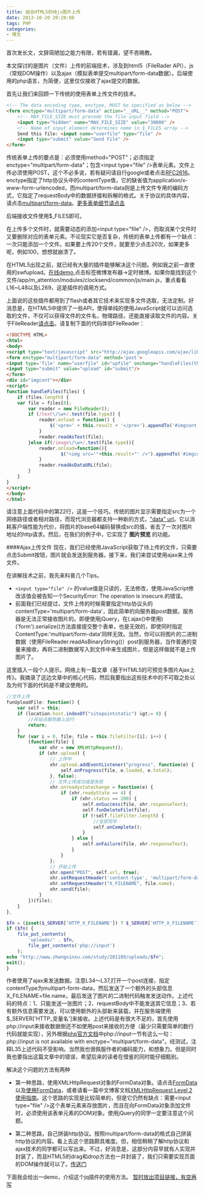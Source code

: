 ```yaml
---
title: 结合HTML5的纯js图片上传
date: 2013-10-20 20:28:08
tags: PHP
categories:
- 博文
---
```

首次发长文，文辞简陋加之能力有限，若有错漏，望不吝赐教。

本文探讨的是图片（文件）上传的前端技术，涉及到html5（FileRader API）、js（常规DOM操作）以及ajax（模拟表单提交multipart/form-data数据）。后端使用的php语言，为简便，这里仅仅接收了ajax提交的数据。

首先让我们来回顾一下传统的使用表单上传文件的技术。
```html
<!-- The data encoding type, enctype, MUST be specified as below -->
<form enctype="multipart/form-data" action="__URL__" method="POST">
    <!-- MAX_FILE_SIZE must precede the file input field -->
    <input type="hidden" name="MAX_FILE_SIZE" value="30000" />
    <!-- Name of input element determines name in $_FILES array -->
    Send this file: <input name="userfile" type="file" />
    <input type="submit" value="Send File" />
</form>
```

传统表单上传的要点是：必须使用method="POST"；必须指定enctype="multipart/form-data"；包含&lt;input type="file" /&gt;表单元素。文件上传必须使用POST，这个不必多说，若有疑问请自行google或者点击[RFC2616](http://www.w3.org/Protocols/rfc2616/rfc2616-sec9.html)。enctype指定了http协议头中的contentType值，它的缺省值为application/x-www-form-urlencoded，而multipart/form-data则是上传文件专用的编码方式，它指定了requestBody中的数据拼接和拆解的格式。关于协议的具体内容，请点击[multipart/form-data](http://www.ietf.org/rfc/rfc2388.txt)。[更多表单细节请点击](http://www.w3.org/TR/html401/interact/forms.html#adef-enctype)

后端接收文件使用$_FILES即可。

在上传多个文件时，就需要动态的添加&lt;input type="file" /&gt;，而取消某个文件时又要删除对应的表单元素。不论现实它是否复杂，传统的表单上传都有一个缺点：一次只能添加一个文件。如果要上传20个文件，就要至少点击20次，如果更多呢，例如100，想想就崩溃了。

在HTML5出现之前，就已经有大量的插件能够解决这个问题。例如我之前一直使用的swfupload。<a href="http://app.ifilmplus.com/m_attention/">在线demo</a>,点击标签微博发布器-&gt;定时微博。如果你能找到这个文件/app/m_attention/modules/clocksend/common/js/main.js，重点看看L16~L48以及L269，这是插件的调用方式。

上面说的这些插件都用到了flash或者其它技术来实现多文件选取，无法定制。好消息是，在HTML5中提供了一些API，使得单纯的使用JavaScript就可以访问选取的文件，不仅可以获得文件的文件名，物理路径，还能直接读取文件的内容。关于FileReader<a href="https://developer.mozilla.org/en-US/docs/Web/API/FileReader">请点击</a>。请复制下面的代码体验FileReader：
```html
<!DOCTYPE HTML>
<html>
<body>
<script type="text/javascript" src="http://ajax.googleapis.com/ajax/libs/jquery/1.7.1/jquery.min.js"></script>
<form enctype="multipart/form-data" method='post'>
<input type='file' name="userfile" id="upfile" onchange="handleFiles(this.files)" />
<input type="submit" value="upload" id="submit"/>
</form>
<div id="imgcont"></div>
<script>
function handleFiles(files) {
    if (files.length) {
    var file = files[0];
        var reader = new FileReader();
        if (/text\/\w+/.test(file.type)) {
            reader.onload = function() {
                $('<pre>' + this.result + '</pre>').appendTo('#imgcont');
            }
            reader.readAsText(file);
        }else if(/image\/\w+/.test(file.type)){
            reader.onload=function(){
                    $("<img src='"+this.result+"' />").appendTo('#imgcont');
            }
            reader.readAsDataURL(file);
        }
    }
}
</script>
</body>
</html>
```

请注意上面代码中的第22行，这是一个技巧。传统的图片显示需要指定src为一个网络路径或者相对路径，而现代浏览器都支持一种新的方式，["data" url](http://tools.ietf.org/html/rfc2397)。它以消耗客户端性能为代价，将图片的base64编码替换成src的值，省去了一次对图片地址的http请求。然后，在我们的例子中，它实现了 __图片预览__ 的功能。

####Ajax上传文件
现在，我们已经使用JavaScript获取了待上传的文件，只需要点击Submit按钮，图片就会发送到服务器。接下来，我们来尝试使用ajax来上传文件。

在讲解技术之前，我先来科普几个Tips。

* `<input type="file" />` 的value值是只读的，无法修改，使用JavaScript修改该值会被告知一个SecurityError: The operation is insecure.的错误。
* 前面我们已经提过，文件上传的时候需要指定http协议头的contentType='multipart/form-data'，因此简单的向服务器post数据，服务器是无法正常接收图片的。即便使用jQuery，在\(.ajax()中使用\)('form').serialize()方法直接提交整个表单，也是无效的，即使同时指定ContentType:'multipart/form-data'同样无效。当然，你可以将图片的二进制数据（使用FileReader.readAsBinaryString()）post到服务器，当作普通的变量来接收，再将二进制数据写入到文件中来生成图片，但是这样做就不是上传图片了。 

这里插入一段个人提示。网络上有一篇文章《基于HTML5的可预览多图片Ajax上传》。我摘录了这边文章中的核心代码，然后我要指出这些技术中的不可取之处以及为何下面的代码是不建议使用的。

```js
//文件上传
funUploadFile: function() {
    var self = this;    
    if (location.host.indexOf("sitepointstatic") &gt;= 0) {
        //非站点服务器上运行
        return;    
    }
    for (var i = 0, file; file = this.fileFilter[i]; i++) {
        (function(file) {
            var xhr = new XMLHttpRequest();
            if (xhr.upload) {
                // 上传中
                xhr.upload.addEventListener("progress", function(e) {
                    self.onProgress(file, e.loaded, e.total);
                }, false);
                // 文件上传成功或是失败
                xhr.onreadystatechange = function(e) {
                    if (xhr.readyState == 4) {
                        if (xhr.status == 200) {
                            self.onSuccess(file, xhr.responseText);
                            self.funDeleteFile(file);
                            if (!self.fileFilter.length) {
                                //全部完毕
                                self.onComplete();    
                            }
                        } else {
                            self.onFailure(file, xhr.responseText);        
                        }
                    }
                };
                // 开始上传
                xhr.open("POST", self.url, true);
                xhr.setRequestHeader('content-type', 'multipart/form-data');
                xhr.setRequestHeader("X_FILENAME", file.name);
                xhr.send(file);
            }    
        })(file);    
    }    
},
```

```php
$fn = (isset($_SERVER['HTTP_X_FILENAME']) ? $_SERVER['HTTP_X_FILENAME'] : false);
if ($fn) {
    file_put_contents(
        'uploads/' . $fn,
        file_get_contents('php://input')
    );
echo "http://www.zhangxinxu.com/study/201109/uploads/$fn";
exit();
}
```

作者使用了ajax来发送数据。注意L34～L37,打开一个post连接，指定contentType为multipart-form-data，然后发送了一个额外的头部信息X_FILENAME=file.name，最后发送了图片的二进制代码触发发送动作。上述代码的特点：1、只能发送一张图片；2、requestBody中不能发送其它信息；3、若有额外信息需要发送，可以使用额外的头部新来装载，并在服务端使用$_SERVER['HTTP_变量名']来接收。上述代码是有很大不足的，首先使用php://input来接收数据倒还不如使用post来接收的方便（最少只需要简单的数行代码就能实现），另外根据<a href="http://php.net/manual/en/wrappers.php.php">php官方文档</a>中php://input一节有这么一句：php://input is not available with enctype="multipart/form-data"。经测试，注释L35上述代码不受影响。当然我也很佩服作者的编码能力，和想象力。但是同时我也要指出这篇文章中的错误，希望后来的读者在借鉴的同时能仔细甄别。

解决这个问题的方法有两种

* 第一种思路，使用XMLHttpRequest对象的FormData对象。请点击[FormData](https://developer.mozilla.org/zh-CN/docs/DOM/XMLHttpRequest/FormData)以及[使用FormData](https://developer.mozilla.org/zh-CN/docs/DOM/XMLHttpRequest/FormData/Using_FormData_Objects)，或者请看一篇中文博客文档[XMLHttpRequest Level 2 使用指南](http://www.ruanyifeng.com/blog/2012/09/xmlhttprequest_level_2.html)。这个思路的实现是比较简单的，但是它仍然有缺点：需要&lt;input type="file" /&gt;这个表单元素来存放图片，而且在向FormData对象添加文件时，必须使用该表单元素的DOM对象。使用jQuery的同学一定要注意这个问题。

* 第二种思路，自己拼装http协议。按照multipart/form-data的格式自己拼装http协议的内容。看上去这个思路颇具难度。但，相信稍稍了解http协议和ajax技术的同学都可以写出来。不过，好消息是，这部分内容早就有人实现并封装了，而且HTML5的drag和drop方法也一并封装了，我们只需要实现页面的DOM操作就可以了。[传送门](https://github.com/weixiyen/jquery-filedrop)

下面我会给出一demo，介绍这个jq插件的使用方法。
[暂时放出项目链接，有空再写](https://github.com/straysh/fileupload)